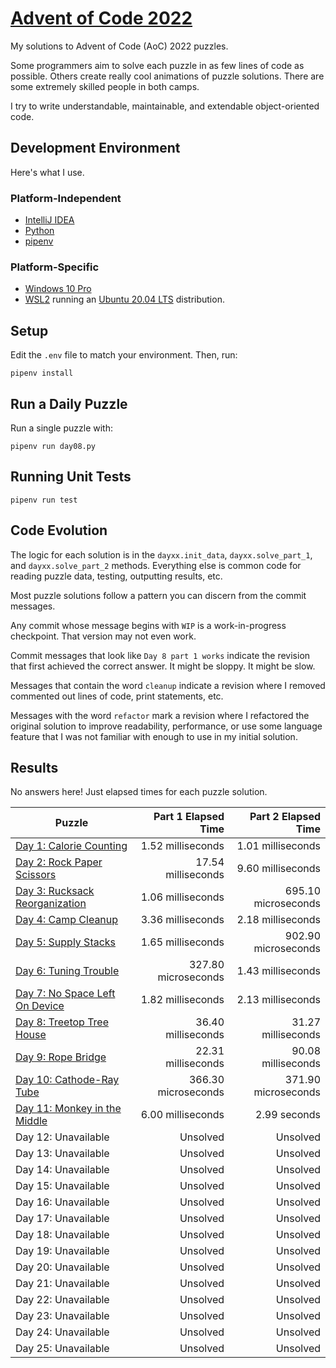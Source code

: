 # [Advent of Code 2022](https://adventofcode.com/2022)

My solutions to Advent of Code (AoC) 2022 puzzles.

Some programmers aim to solve each puzzle in as few lines of code as possible.
Others create really cool animations of puzzle solutions. There are some
extremely skilled people in both camps.

I try to write understandable, maintainable, and extendable object-oriented
code.

## Development Environment

Here's what I use.

### Platform-Independent

* [IntelliJ IDEA](https://www.jetbrains.com/idea/)
* [Python](https://www.python.org/)
* [pipenv](https://pipenv.pypa.io/en/latest/)

### Platform-Specific

* [Windows 10 Pro](https://www.microsoft.com/en-us/software-download/windows10)
* [WSL2](https://learn.microsoft.com/en-us/windows/wsl/install) running
  an [Ubuntu 20.04 LTS](https://ubuntu.com/) distribution.

## Setup
Edit the `.env` file to match your environment. Then, run:

    pipenv install

## Run a Daily Puzzle

Run a single puzzle with:

    pipenv run day08.py

## Running Unit Tests

    pipenv run test

## Code Evolution

The logic for each solution is in the `dayxx.init_data`, `dayxx.solve_part_1`,
and `dayxx.solve_part_2` methods. Everything else is common code for reading
puzzle data, testing, outputting results, etc.

Most puzzle solutions follow a pattern you can discern from the commit
messages.

Any commit whose message begins with `WIP` is a work-in-progress checkpoint.
That version may not even work.

Commit messages that look like `Day 8 part 1 works` indicate the revision
that first achieved the correct answer. It might be sloppy. It might be slow.

Messages that contain the word `cleanup` indicate a revision where I removed
commented out lines of code, print statements, etc.

Messages with the word `refactor` mark a revision where I refactored the
original solution to improve readability, performance, or use some language
feature that I was not familiar with enough to use in my initial solution. 

## Results

No answers here! Just elapsed times for each puzzle solution.

|Puzzle|Part 1 Elapsed Time|Part 2 Elapsed Time|
|---|--:|--:|
|[Day 1: Calorie Counting](https://adventofcode.com/2022/1)|1.52 milliseconds|1.01 milliseconds|
|[Day 2: Rock Paper Scissors](https://adventofcode.com/2022/2)|17.54 milliseconds|9.60 milliseconds|
|[Day 3: Rucksack Reorganization](https://adventofcode.com/2022/3)|1.06 milliseconds|695.10 microseconds|
|[Day 4: Camp Cleanup](https://adventofcode.com/2022/4)|3.36 milliseconds|2.18 milliseconds|
|[Day 5: Supply Stacks](https://adventofcode.com/2022/5)|1.65 milliseconds|902.90 microseconds|
|[Day 6: Tuning Trouble](https://adventofcode.com/2022/6)|327.80 microseconds|1.43 milliseconds|
|[Day 7: No Space Left On Device](https://adventofcode.com/2022/7)|1.82 milliseconds|2.13 milliseconds|
|[Day 8: Treetop Tree House](https://adventofcode.com/2022/8)|36.40 milliseconds|31.27 milliseconds|
|[Day 9: Rope Bridge](https://adventofcode.com/2022/9)|22.31 milliseconds|90.08 milliseconds|
|[Day 10: Cathode-Ray Tube](https://adventofcode.com/2022/10)|366.30 microseconds|371.90 microseconds|
|[Day 11: Monkey in the Middle](https://adventofcode.com/2022/11)|6.00 milliseconds|2.99 seconds|
|Day 12: Unavailable|Unsolved|Unsolved|
|Day 13: Unavailable|Unsolved|Unsolved|
|Day 14: Unavailable|Unsolved|Unsolved|
|Day 15: Unavailable|Unsolved|Unsolved|
|Day 16: Unavailable|Unsolved|Unsolved|
|Day 17: Unavailable|Unsolved|Unsolved|
|Day 18: Unavailable|Unsolved|Unsolved|
|Day 19: Unavailable|Unsolved|Unsolved|
|Day 20: Unavailable|Unsolved|Unsolved|
|Day 21: Unavailable|Unsolved|Unsolved|
|Day 22: Unavailable|Unsolved|Unsolved|
|Day 23: Unavailable|Unsolved|Unsolved|
|Day 24: Unavailable|Unsolved|Unsolved|
|Day 25: Unavailable|Unsolved|Unsolved|
